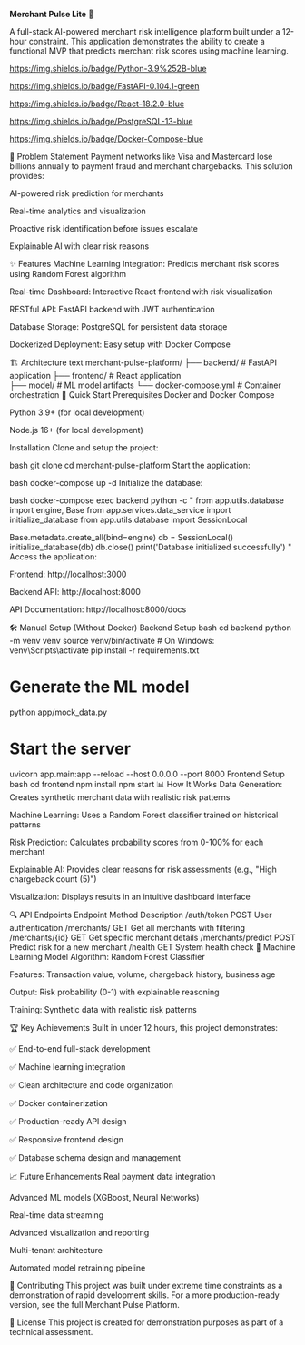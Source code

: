 **Merchant Pulse Lite** 🚀

A full-stack AI-powered merchant risk intelligence platform built under a 12-hour constraint. This application demonstrates the ability to create a functional MVP that predicts merchant risk scores using machine learning.


https://img.shields.io/badge/Python-3.9%252B-blue

https://img.shields.io/badge/FastAPI-0.104.1-green

https://img.shields.io/badge/React-18.2.0-blue

https://img.shields.io/badge/PostgreSQL-13-blue

https://img.shields.io/badge/Docker-Compose-blue

🎯 Problem Statement
Payment networks like Visa and Mastercard lose billions annually to payment fraud and merchant chargebacks. This solution provides:

AI-powered risk prediction for merchants

Real-time analytics and visualization

Proactive risk identification before issues escalate

Explainable AI with clear risk reasons

✨ Features
Machine Learning Integration: Predicts merchant risk scores using Random Forest algorithm

Real-time Dashboard: Interactive React frontend with risk visualization

RESTful API: FastAPI backend with JWT authentication

Database Storage: PostgreSQL for persistent data storage

Dockerized Deployment: Easy setup with Docker Compose

🏗️ Architecture
text
merchant-pulse-platform/
├── backend/          # FastAPI application
├── frontend/         # React application  
├── model/            # ML model artifacts
└── docker-compose.yml # Container orchestration
🚀 Quick Start
Prerequisites
Docker and Docker Compose

Python 3.9+ (for local development)

Node.js 16+ (for local development)

Installation
Clone and setup the project:

bash
git clone <your-repo-url>
cd merchant-pulse-platform
Start the application:

bash
docker-compose up -d
Initialize the database:

bash
docker-compose exec backend python -c "
from app.utils.database import engine, Base
from app.services.data_service import initialize_database
from app.utils.database import SessionLocal

Base.metadata.create_all(bind=engine)
db = SessionLocal()
initialize_database(db)
db.close()
print('Database initialized successfully')
"
Access the application:

Frontend: http://localhost:3000

Backend API: http://localhost:8000

API Documentation: http://localhost:8000/docs

🛠️ Manual Setup (Without Docker)
Backend Setup
bash
cd backend
python -m venv venv
source venv/bin/activate  # On Windows: venv\Scripts\activate
pip install -r requirements.txt

# Generate the ML model
python app/mock_data.py

# Start the server
uvicorn app.main:app --reload --host 0.0.0.0 --port 8000
Frontend Setup
bash
cd frontend
npm install
npm start
📊 How It Works
Data Generation: Creates synthetic merchant data with realistic risk patterns

Machine Learning: Uses a Random Forest classifier trained on historical patterns

Risk Prediction: Calculates probability scores from 0-100% for each merchant

Explainable AI: Provides clear reasons for risk assessments (e.g., "High chargeback count (5)")

Visualization: Displays results in an intuitive dashboard interface

🔍 API Endpoints
Endpoint	Method	Description
/auth/token	POST	User authentication
/merchants/	GET	Get all merchants with filtering
/merchants/{id}	GET	Get specific merchant details
/merchants/predict	POST	Predict risk for a new merchant
/health	GET	System health check
🧠 Machine Learning Model
Algorithm: Random Forest Classifier

Features: Transaction value, volume, chargeback history, business age

Output: Risk probability (0-1) with explainable reasoning

Training: Synthetic data with realistic risk patterns

🏆 Key Achievements
Built in under 12 hours, this project demonstrates:

✅ End-to-end full-stack development

✅ Machine learning integration

✅ Clean architecture and code organization

✅ Docker containerization

✅ Production-ready API design

✅ Responsive frontend design

✅ Database schema design and management

📈 Future Enhancements
Real payment data integration

Advanced ML models (XGBoost, Neural Networks)

Real-time data streaming

Advanced visualization and reporting

Multi-tenant architecture

Automated model retraining pipeline

🤝 Contributing
This project was built under extreme time constraints as a demonstration of rapid development skills. For a more production-ready version, see the full Merchant Pulse Platform.

📄 License
This project is created for demonstration purposes as part of a technical assessment.


